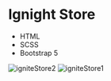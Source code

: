 # Ignight Store

- HTML
- SCSS
- Bootstrap 5

![igniteStore2](https://user-images.githubusercontent.com/53081057/163118290-7ab17ca3-bf7f-4f49-9b0b-b5b6c1602fbf.jpg)
![igniteStore1](https://user-images.githubusercontent.com/53081057/163118294-a9451aa8-a345-4589-be26-02c459ab2065.jpg)
